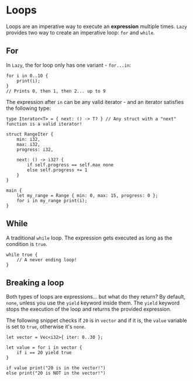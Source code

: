 
# Loops

Loops are an imperative way to execute an **expression** multiple times. `Lazy` provides two way to create an imperative loop: `for` and `while`.


## For

In `Lazy`, the for loop only has one variant - `for...in`:

```
for i in 0..10 {
    print(i);
}
// Prints 0, then 1, then 2... up to 9
```

The expression after `in` can be any valid iterator - and an iterator satisfies the following type:

```
type Iterator<T> = { next: () -> T? } // Any struct with a "next" function is a valid iterator!
```

```
struct RangeIter {
    min: i32,
    max: i32,
    progress: i32,

    next: () -> i32? {
        if self.progress == self.max none 
        else self.progress += 1
    }
}

main {
    let my_range = Range { min: 0, max: 15, progress: 0 };
    for i in my_range print(i);
}
```

## While

A traditional `while` loop. The expression gets executed as long as the condition is `true`.

```
while true {
    // A never ending loop!
}
```

## Breaking a loop

Both types of loops are expressions... but what do they return? By default, `none`, unless you use the `yield` keyword inside them. The `yield` keyword stops the execution of the loop and returns the provided expression.

The following snippet checks if `20` is in `vector` and if it is, the `value` variable is set to `true`, otherwise it's `none`. 

```
let vector = Vec<i32>{ iter: 0..30 };

let value = for i in vector {
    if i == 20 yield true
}

if value print("20 is in the vector!")
else print("20 is NOT in the vector!")
```